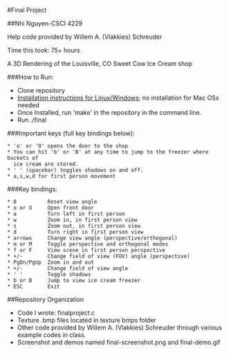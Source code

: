 #Final Project

##Nhi Nguyen-CSCI 4229

Help code provided by Willem A. (Vlakkies) Schreuder

Time this took: 75+ hours

A 3D Rendering of the Louisville, CO Sweet Cow Ice Cream shop

###How to Run: 
- Clone repository
- [Installation instructions for Linux/Windows](http://www.prinmath.com/csci5229/misc/install.html); no installation for Mac     OSx needed
- Once Installed, run 'make' in the repository in the command line.
- Run ./final

###Important keys (full key bindings below):
```
* 'o' or 'O' opens the door to the shop
* You can hit 'b' or 'B' at any time to jump to the freezer where buckets of
  ice cream are stored.
* ' ' (spacebar) toggles shadows on and off.
* a,s,w,d for first person movement
```

###Key bindings:
```
* 0          Reset view angle
* o or O     Open front door
* a          Turn left in first person
* w          Zoom in, in first person view
* s          Zoom out, in first person view
* d          Turn right in first person view
* arrows     Change view angle (perspective/orthogonal)
* m or M     Toggle perspective and orthogonal modes
* f or F     View scene in first person perspective
* +/-        Change field of view (FOV) angle (perspective)
* PgDn/PgUp  Zoom in and out
* +/-        Change field of view angle
* ' '        Toggle shadows
* b or B     Jump to view ice cream freezer
* ESC        Exit
```
##Repository Organization
- Code I wrote: finalproject.c
- Texture .bmp files located in texture bmps folder
- Other code provided by Willem A. (Vlakkies) Schreuder through various example codes in class.
- Screenshot and demos named final-screenshot.png and final-demo.gif
